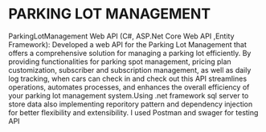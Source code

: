 # PARKING LOT MANAGEMENT
 
ParkingLotManagement Web API (C#, ASP.Net Core Web API ,Entity Framework): Developed  a web API  for the Parking Lot Management that offers a comprehensive solution for managing a parking lot efficiently. By providing functionalities for parking spot management, pricing plan customization, subscriber and subscription management, as well as daily log tracking, when cars can check in and check out this API streamlines operations, automates processes, and enhances the overall efficiency of your parking lot management system.Using .net framework sql server to store data also implementing reporitory pattern and dependency injection  for better flexibility and extensibility. I used Postman and swager for testing API
